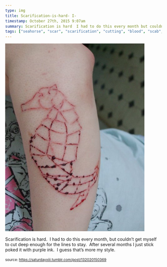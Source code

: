 ```yaml
---
type: img
title: Scarification-is-hard- I-
timestamp: October 27th, 2015 9:07am
summary: Scarification is hard  I had to do this every month but couldn’t get myself to cut deep enough for the lines to stay  After several months I just st
tags: ["seahorse", "scar", "scarification", "cutting", "blood", "scab", "tattoo", "art"]
---
```

<img src="../media/132020150369.jpg"/>
                                                                                          
Scarification is hard.  I had to do this every month, but couldn’t get myself to cut deep enough for the lines to stay.  After several months I just stick poked it with purple ink.  I guess that’s more my style.
 
                                    
                
                
                
                
                                
<small>source: https://saturdayxiii.tumblr.com/post/132020150369</small>